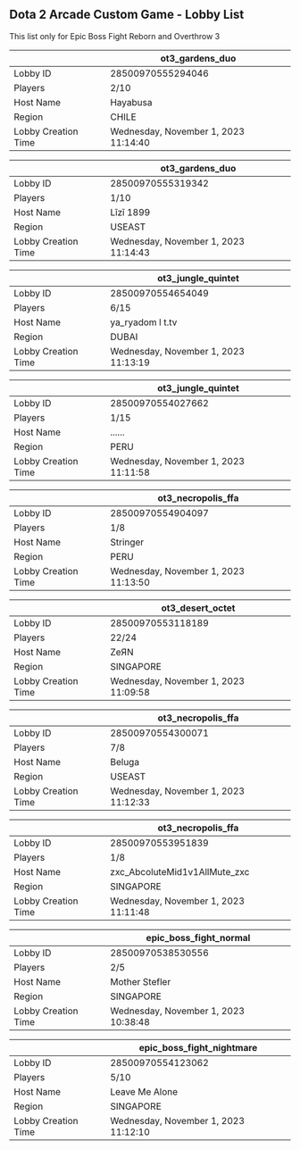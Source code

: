 ## Dota 2 Arcade Custom Game - Lobby List

This list only for Epic Boss Fight Reborn and Overthrow 3

|  | ot3_gardens_duo |
| ------ | ------ |
| Lobby ID | 28500970555294046 |
| Players | 2/10 |
| Host Name | Hayabusa |
| Region | CHILE |
| Lobby Creation Time | Wednesday, November 1, 2023 11:14:40 |


|  | ot3_gardens_duo |
| ------ | ------ |
| Lobby ID | 28500970555319342 |
| Players | 1/10 |
| Host Name | Lǐzǐ 1899 |
| Region | USEAST |
| Lobby Creation Time | Wednesday, November 1, 2023 11:14:43 |


|  | ot3_jungle_quintet |
| ------ | ------ |
| Lobby ID | 28500970554654049 |
| Players | 6/15 |
| Host Name | ya_ryadom l t.tv |
| Region | DUBAI |
| Lobby Creation Time | Wednesday, November 1, 2023 11:13:19 |


|  | ot3_jungle_quintet |
| ------ | ------ |
| Lobby ID | 28500970554027662 |
| Players | 1/15 |
| Host Name | ...... |
| Region | PERU |
| Lobby Creation Time | Wednesday, November 1, 2023 11:11:58 |


|  | ot3_necropolis_ffa |
| ------ | ------ |
| Lobby ID | 28500970554904097 |
| Players | 1/8 |
| Host Name | Stringer |
| Region | PERU |
| Lobby Creation Time | Wednesday, November 1, 2023 11:13:50 |


|  | ot3_desert_octet |
| ------ | ------ |
| Lobby ID | 28500970553118189 |
| Players | 22/24 |
| Host Name | ZeЯN |
| Region | SINGAPORE |
| Lobby Creation Time | Wednesday, November 1, 2023 11:09:58 |


|  | ot3_necropolis_ffa |
| ------ | ------ |
| Lobby ID | 28500970554300071 |
| Players | 7/8 |
| Host Name | Beluga |
| Region | USEAST |
| Lobby Creation Time | Wednesday, November 1, 2023 11:12:33 |


|  | ot3_necropolis_ffa |
| ------ | ------ |
| Lobby ID | 28500970553951839 |
| Players | 1/8 |
| Host Name | zxc_AbcoluteMid1v1AllMute_zxc |
| Region | SINGAPORE |
| Lobby Creation Time | Wednesday, November 1, 2023 11:11:48 |


|  | epic_boss_fight_normal |
| ------ | ------ |
| Lobby ID | 28500970538530556 |
| Players | 2/5 |
| Host Name | Mother Stefler |
| Region | SINGAPORE |
| Lobby Creation Time | Wednesday, November 1, 2023 10:38:48 |


|  | epic_boss_fight_nightmare |
| ------ | ------ |
| Lobby ID | 28500970554123062 |
| Players | 5/10 |
| Host Name | Leave Me Alone |
| Region | SINGAPORE |
| Lobby Creation Time | Wednesday, November 1, 2023 11:12:10 |


